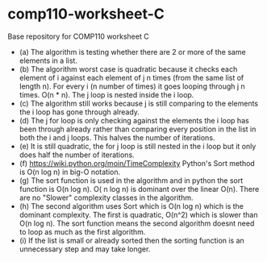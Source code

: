# comp110-worksheet-C
Base repository for COMP110 worksheet C
* (a) The algorithm is testing whether there are 2 or more of the same elements in a list.
* (b) The algorithm worst case is quadratic because it checks each element of i against each element of j n times (from the same list of length n). For every i (n number of times) it goes looping through j n times. O(n * n). The j loop is nested inside the i loop.
* (c) The algorithm still works because j is still comparing to the elements the i loop has gone through already.
* (d) The j for loop is only checking against the elements the i loop has been through already rather than comparing every position in the list in both the i and j loops. This halves the number of iterations.
* (e) It is still quadratic, the for j loop is still nested in the i loop but it only does half the number of iterations.
* (f) https://wiki.python.org/moin/TimeComplexity Python's Sort method is O(n log n) in big-O notation.
* (g) The sort function is used in the algorithm and in python the sort function is O(n log n). O( n log n) is dominant over the linear O(n). There are no "Slower" complexity classes in the algorithm.
* (h) The second algorithm uses Sort which is O(n log n) which is the dominant complexity. The first is quadratic, O(n^2) which is slower than O(n log n). The sort function means the second algorithm doesnt need to loop as much as the first algorithm.
* (i) If the list is small or already sorted then the sorting function is an unnecessary step and may take longer.

